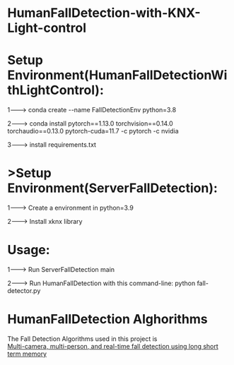# HumanFallDetection-with-KNX-Light-control

# Setup Environment(HumanFallDetectionWithLightControl):
1---> conda create --name FallDetectionEnv python=3.8

2---> conda install pytorch==1.13.0 torchvision==0.14.0 torchaudio==0.13.0 pytorch-cuda=11.7 -c pytorch -c nvidia

3---> install requirements.txt

# >Setup Environment(ServerFallDetection):

1---> Create a environment in python=3.9

2---> Install xknx library

# Usage:

1---> Run ServerFallDetection main

2---> Run HumanFallDetection with this command-line:
	python fall-detector.py


# HumanFallDetection Alghorithms
The Fall Detection Algorithms used in this project is <br>[Multi-camera, multi-person, and real-time fall detection using long short term memory](https://doi.org/10.1117/12.2580700)</br>
